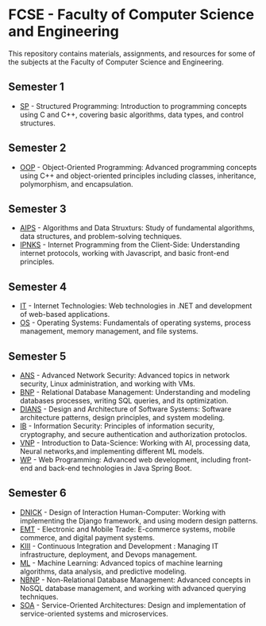 # FCSE - Faculty of Computer Science and Engineering

This repository contains materials, assignments, and resources for some of the subjects at the Faculty of Computer Science and Engineering.

## Semester 1
- [SP](Semester-1/SP) - Structured Programming: Introduction to programming concepts using C and C++, covering basic algorithms, data types, and control structures.

## Semester 2
- [OOP](Semester-2/OOP) - Object-Oriented Programming: Advanced programming concepts using C++ and object-oriented principles including classes, inheritance, polymorphism, and encapsulation.

## Semester 3
- [AIPS](Semester-3/AIPS) - Algorithms and Data Struxturs: Study of fundamental algorithms, data structures, and problem-solving techniques.
- [IPNKS](Semester-3/IPNKS) - Internet Programming from the Client-Side: Understanding internet protocols, working with Javascript, and basic front-end principles.

## Semester 4
- [IT](Semester-4/IT) - Internet Technologies: Web technologies in .NET and development of web-based applications.
- [OS](Semester-4/OS) - Operating Systems: Fundamentals of operating systems, process management, memory management, and file systems.

## Semester 5
- [ANS](Semester-5/ANS) - Advanced Network Security: Advanced topics in network security, Linux administration, and working with VMs.
- [BNP](Semester-5/BNP) - Relational Database Management: Understanding and modeling databases processes, writing SQL queries, and its optimization.
- [DIANS](Semester-5/DIANS) - Design and Architecture of Software Systems: Software architecture patterns, design principles, and system modeling.
- [IB](Semester-5/IB) - Information Security: Principles of information security, cryptography, and secure authentication and authorization protoclos.
- [VNP](Semester-5/VNP) - Introduction to Data-Science: Working with AI, processing data, Neural networks,and implementing different ML models.
- [WP](Semester-5/WP) - Web Programming: Advanced web development, including front-end and back-end technologies in Java Spring Boot.

## Semester 6
- [DNICK](Semester-6/DNICK) - Design of Interaction Human-Computer: Working with implementing the Django framework, and using modern design patterns.
- [EMT](Semester-6/EMT) - Electronic and Mobile Trade: E-commerce systems, mobile commerce, and digital payment systems.
- [KIII](Semester-6/KIII) - Continuous Integration and Development : Managing IT infrastructure, deployment, and Devops management.
- [ML](Semester-6/ML) - Machine Learning: Advanced topics of machine learning algorithms, data analysis, and predictive modeling.
- [NBNP](Semester-6/NBNP) - Non-Relational Database Management: Advanced concepts in NoSQL database management, and working with advanced querying techniques.
- [SOA](Semester-6/SOA) - Service-Oriented Architectures: Design and implementation of service-oriented systems and microservices.
